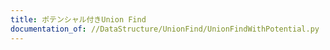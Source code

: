 ```yaml
---
title: ポテンシャル付きUnion Find
documentation_of: //DataStructure/UnionFind/UnionFindWithPotential.py
---
```

